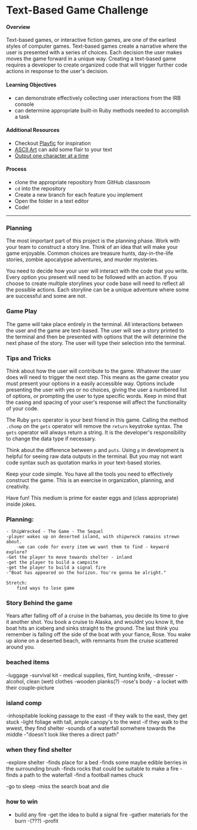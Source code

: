 # Text-Based Game Challenge

#### Overview

Text-based games, or interactive fiction games, are one of the earliest styles of computer games. Text-based games create a narrative where the user is presented with a series of choices. Each decision the user makes moves the game forward in a unique way. Creating a text-based game requires a developer to create organized code that will trigger further code actions in response to the user's decision.

#### Learning Objectives

- can demonstrate effectively collecting user interactions from the IRB console
- can determine appropriate built-in Ruby methods needed to accomplish a task

#### Additional Resources

- Checkout [Playfic](http://playfic.com/explore/popular) for inspiration
- [ASCII Art](https://www.asciiart.eu/) can add some flair to your text
- [Output one character at a time](https://stackoverflow.com/questions/4515157/read-a-ruby-string-one-character-at-a-time-for-word-wrapping)

#### Process

- clone the appropriate repository from GitHub classroom
- `cd` into the repository
- Create a new branch for each feature you implement
- Open the folder in a text editor
- Code!

---

### Planning

The most important part of this project is the planning phase. Work with your team to construct a story line. Think of an idea that will make your game enjoyable. Common choices are treasure hunts, day-in-the-life stories, zombie apocalypse adventures, and murder mysteries.

You need to decide how your user will interact with the code that you write. Every option you present will need to be followed with an action. If you choose to create multiple storylines your code base will need to reflect all the possible actions. Each storyline can be a unique adventure where some are successful and some are not.

### Game Play

The game will take place entirely in the terminal. All interactions between the user and the game are text-based. The user will see a story printed to the terminal and then be presented with options that the will determine the next phase of the story. The user will type their selection into the terminal.

### Tips and Tricks

Think about how the user will contribute to the game. Whatever the user does will need to trigger the next step. This means as the game creator you must present your options in a easily accessible way. Options include presenting the user with yes or no choices, giving the user a numbered list of options, or prompting the user to type specific words. Keep in mind that the casing and spacing of your user's response will affect the functionality of your code.

The Ruby `gets` operator is your best friend in this game. Calling the method `.chomp` on the `gets` operator will remove the `return` keystroke syntax. The `gets` operator will always return a string. It is the developer's responsibility to change the data type if necessary.

Think about the difference between `p` and `puts`. Using `p` in development is helpful for seeing raw data outputs in the terminal. But you may not want code syntax such as quotation marks in your text-based stories.

Keep your code simple. You have all the tools you need to effectively construct the game. This is an exercise in organization, planning, and creativity.

Have fun! This medium is prime for easter eggs and (class appropriate) inside jokes.



### Planning:
    - ShipWrecked - The Game - The Sequel
    -player wakes up on deserted island, with shipwreck ramains strewn about.
        -we can code for every item we want them to find - keyword explore?
    -Get the player to move towards shelter - inland
    -get the player to build a campsite
    -get the player to build a signal fire
    -"Boat has appeared on the horizon. You're gonna be alright."

    Stretch:
        find ways to lose game

### Story Behind the game
Years after falling off of a cruise in the bahamas, you decide its time to give it another shot. You book a cruise to Alaska, and wouldnt you know it, the boat hits an iceberg and sinks straight to the ground. The last think you remember is falling off the side of the boat with your fiance, Rose. You wake up alone on a deserted beach, with remnants from the cruise scattered around you. 

### beached items
-luggage
    -survival kit - medical supplies, flint, hunting knife, 
-dresser
    -alcohol, clean (wet) clothes
-wooden planks(?)
-rose's body - a locket with their couple-picture

### island comp
-inhospitable looking passage to the east
    -if they walk to the east, they get stuck
-light foliage with tall, ample canopy's to the west
    -if they walk to the wwest, they find shelter 
-sounds of a waterfall somwhere towards the middle
    -"doesn't look like theres a direct path"

### when they find shelter
-explore shelter
    -finds place for a bed
    -finds some maybe edible berries in the surrounding brush
    -finds rocks that could be suitable to make a fire
    -finds a path to the waterfall
    -find a football names chuck

-go to sleep
    -miss the search boat and die

### how to win
- build any fire
    -get the idea to build a signal fire
    -gather materials for the burn
    -(???)
    -profit










